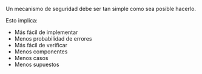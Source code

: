 Un mecanismo de seguridad debe ser tan simple como sea posible hacerlo.

Esto implica:

- Más fácil de implementar
- Menos probabilidad de errores
- Más fácil de verificar
- Menos componentes
- Menos casos
- Menos supuestos

